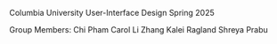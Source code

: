 Columbia University
User-Interface Design
Spring 2025

Group Members:
Chi Pham
Carol Li Zhang
Kalei Ragland
Shreya Prabu